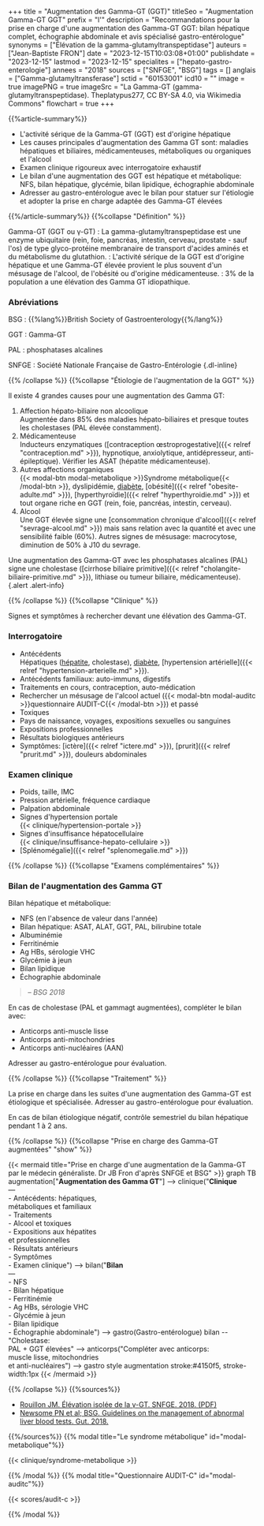 +++
title = "Augmentation des Gamma-GT (GGT)"
titleSeo = "Augmentation Gamma-GT GGT"
prefix = "l'"
description = "Recommandations pour la prise en charge d'une augmentation des Gamma-GT GGT: bilan hépatique complet, échographie abdominale et avis spécialisé gastro-entérologue"
synonyms = ["Élévation de la gamma-glutamyltranspeptidase"]
auteurs = ["Jean-Baptiste FRON"]
date = "2023-12-15T10:03:08+01:00"
publishdate = "2023-12-15"
lastmod = "2023-12-15"
specialites = ["hepato-gastro-enterologie"]
annees = "2018"
sources = ["SNFGE", "BSG"]
tags = []
anglais = ["Gamma-glutamyltransferase"]
sctid = "60153001"
icd10 = ""
image = true
imagePNG = true
imageSrc = "La Gamma-GT (gamma-glutamyltranspeptidase). Theplatypus277, CC BY-SA 4.0, via Wikimedia Commons"
flowchart = true
+++

{{%article-summary%}}

- L'activité sérique de la Gamma-GT (GGT) est d'origine hépatique
- Les causes principales d'augmentation des Gamma GT sont: maladies hépatiques et biliaires, médicamenteuses, métaboliques ou organiques et l'alcool
- Examen clinique rigoureux avec interrogatoire exhaustif
- Le bilan d'une augmentation des GGT est hépatique et métabolique: NFS, bilan hépatique, glycémie, bilan lipidique, échographie abdominale
- Adresser au gastro-entérologue avec le bilan pour statuer sur l'étiologie et adopter la prise en charge adaptée des Gamma-GT élevées

{{%/article-summary%}}
{{%collapse "Définition" %}}

Gamma-GT (GGT ou γ-GT)
: La gamma-glutamyltranspeptidase est une enzyme ubiquitaire (rein, foie, pancréas, intestin, cerveau, prostate - sauf l'os) de type glyco-protéine membranaire de transport d'acides aminés et du métabolisme du glutathion.
: L'activité sérique de la GGT est d'origine hépatique et une Gamma-GT élevée provient le plus souvent d'un mésusage de l'alcool, de l'obésité ou d'origine médicamenteuse.
: 3% de la population a une élévation des Gamma GT idiopathique.

### Abréviations

BSG
: {{%lang%}}British Society of Gastroenterology{{%/lang%}}

GGT
: Gamma-GT

PAL
: phosphatases alcalines

SNFGE
: Société Nationale Française de Gastro-Entérologie
{.dl-inline}

{{% /collapse %}}
{{%collapse "Étiologie de l'augmentation de la GGT" %}}

Il existe 4 grandes causes pour une augmentation des Gamma GT:

1. Affection hépato-biliaire non alcoolique  
  Augmentée dans 85% des maladies hépato-biliaires et presque toutes les cholestases (PAL élevée constamment).
2. Médicamenteuse  
  Inducteurs enzymatiques ([contraception œstroprogestative]({{< relref "contraception.md" >}}), hypnotique, anxiolytique, antidépresseur, anti-épileptique). Vérifier les ASAT (hépatite médicamenteuse).
3. Autres affections organiques  
  {{< modal-btn modal-metabolique >}}Syndrome métabolique{{< /modal-btn >}}, dyslipidémie, [diabète](/tags/diabete/), [obésité]({{< relref "obesite-adulte.md" >}}), [hyperthyroïdie]({{< relref "hyperthyroidie.md" >}}) et tout organe riche en GGT (rein, foie, pancréas, intestin, cerveau).
4. Alcool  
  Une GGT élevée signe une [consommation chronique d'alcool]({{< relref "sevrage-alcool.md" >}}) mais sans relation avec la quantité et avec une sensibilité faible (60%). Autres signes de mésusage: macrocytose, diminution de 50% à J10 du sevrage.

Une augmentation des Gamma-GT avec les phosphatases alcalines (PAL) signe une cholestase ([cirrhose biliaire primitive]({{< relref "cholangite-biliaire-primitive.md" >}}), lithiase ou tumeur biliaire, médicamenteuse).
{.alert .alert-info}

{{% /collapse %}}
{{%collapse "Clinique" %}}

Signes et symptômes à rechercher devant une élévation des Gamma-GT.

### Interrogatoire

- Antécédents  
  Hépatiques ([hépatite](/tags/hepatite/), cholestase), [diabète](/tags/diabete/), [hypertension artérielle]({{< relref "hypertension-arterielle.md" >}}).
- Antécédents familiaux: auto-immuns, digestifs
- Traitements en cours, contraception, auto-médication
- Rechercher un mésusage de l'alcool actuel ({{< modal-btn modal-auditc >}}questionnaire AUDIT-C{{< /modal-btn >}}) et passé
- Toxiques
- Pays de naissance, voyages, expositions sexuelles ou sanguines
- Expositions professionnelles
- Résultats biologiques antérieurs
- Symptômes: [ictère]({{< relref "ictere.md" >}}), [prurit]({{< relref "prurit.md" >}}), douleurs abdominales

### Examen clinique

- Poids, taille, IMC
- Pression artérielle, fréquence cardiaque
- Palpation abdominale
- Signes d'hypertension portale  
  {{< clinique/hypertension-portale >}}
- Signes d'insuffisance hépatocellulaire  
  {{< clinique/insuffisance-hepato-cellulaire >}}
- [Splénomégalie]({{< relref "splenomegalie.md" >}})
  
{{% /collapse %}}
{{%collapse "Examens complémentaires" %}}

### Bilan de l'augmentation des Gamma GT

Bilan hépatique et métabolique:

- NFS (en l'absence de valeur dans l'année)
- Bilan hépatique: ASAT, ALAT, GGT, PAL, bilirubine totale
- Albuminémie
- Ferritinémie
- Ag HBs, sérologie VHC
- Glycémie à jeun
- Bilan lipidique
- Échographie abdominale

> – *BSG 2018*

En cas de cholestase (PAL et gammagt augmentées), compléter le bilan avec:

- Anticorps anti-muscle lisse
- Anticorps anti-mitochondries
- Anticorps anti-nucléaires (AAN)

Adresser au gastro-entérologue pour évaluation.

{{% /collapse %}}
{{%collapse "Traitement" %}}

La prise en charge dans les suites d'une augmentation des Gamma-GT est étiologique et spécialisée. Adresser au gastro-entérologue pour évaluation.

En cas de bilan étiologique négatif, contrôle semestriel du bilan hépatique pendant 1 à 2 ans.

{{% /collapse %}}
{{%collapse "Prise en charge des Gamma-GT augmentées" "show" %}}

{{< mermaid title="Prise en charge d'une augmentation de la Gamma-GT par le médecin généraliste. Dr JB Fron d'après SNFGE et BSG" >}}
graph TB
  augmentation["<b>Augmentation des Gamma GT</b>"] --> clinique("<b>Clinique</b><br>—<br>- Antécédents: hépatiques,<br>métaboliques et familiaux<br>- Traitements<br>- Alcool et toxiques<br>- Expositions aux hépatites<br>et professionnelles<br>- Résultats antérieurs<br>- Symptômes<br>- Examen clinique") --> bilan("<b>Bilan</b><br>—<br>- NFS<br>- Bilan hépatique<br>- Ferritinémie<br>- Ag HBs, sérologie VHC<br>- Glycémie à jeun<br>- Bilan lipidique<br>- Échographie abdominale") --> gastro(Gastro-entérologue)
  bilan -- "Cholestase:<br>PAL + GGT élevées" --> anticorps("Compléter avec anticorps:<br>muscle lisse, mitochondries<br>et anti-nucléaires") --> gastro
  style augmentation stroke:#4150f5, stroke-width:1px
{{< /mermaid >}}

{{% /collapse %}}
{{%sources%}}

- [Rouillon JM. Élévation isolée de la γ-GT. SNFGE. 2018. (PDF)](https://www.snfge.org/sites/www.snfge.org/files/recommandations/elevation_isolee_0.pdf)
- [Newsome PN et al; BSG. Guidelines on the management of abnormal liver blood tests. Gut. 2018.](https://www.ncbi.nlm.nih.gov/pmc/articles/PMC5754852/)

{{%/sources%}}
{{% modal title="Le syndrome métabolique" id="modal-metabolique"%}}

{{< clinique/syndrome-metabolique >}}

{{% /modal %}}
{{% modal title="Questionnaire AUDIT-C" id="modal-auditc"%}}

{{< scores/audit-c >}}

{{% /modal %}}
